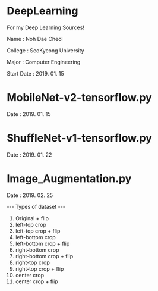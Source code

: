 # DeepLearning
For my Deep Learning Sources!


Name : Noh Dae Cheol

College : SeoKyeong University

Major : Computer Engineering

Start Date : 2019. 01. 15



# MobileNet-v2-tensorflow.py
Date : 2019. 01. 15



# ShuffleNet-v1-tensorflow.py
Date : 2019. 01. 22



# Image_Augmentation.py
Date : 2019. 02. 25

--- Types of dataset ---
1. Original + flip
2. left-top crop
3. left-top crop + flip
4. left-bottom crop
5. left-bottom crop + flip
6. right-bottom crop
7. right-bottom crop + flip
8. right-top crop
9. right-top crop + flip
10. center crop
11. center crop + flip

